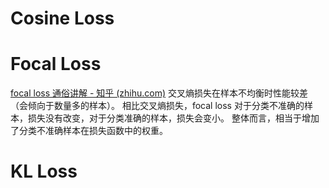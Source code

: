 # Cosine Loss

# Focal Loss
[focal loss 通俗讲解 - 知乎 (zhihu.com)](https://zhuanlan.zhihu.com/p/266023273)
交叉熵损失在样本不均衡时性能较差（会倾向于数量多的样本）。
相比交叉熵损失，focal loss 对于分类不准确的样本，损失没有改变，对于分类准确的样本，损失会变小。 整体而言，相当于增加了分类不准确样本在损失函数中的权重。

# KL Loss
